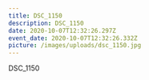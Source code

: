 ```yaml
---
title: DSC_1150
description: DSC_1150
date: 2020-10-07T12:32:26.297Z
event_date: 2020-10-07T12:32:26.332Z
picture: /images/uploads/dsc_1150.jpg
---
```

DSC_1150